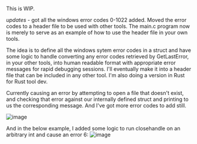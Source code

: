 This is WIP.

*updates -* got all the windows error codes 0-1022 added. Moved the error codes to a header file to be used with other tools. The main.c program now is merely to serve as an example of how to use the header file in your own tools.

The idea is to define all the windows sytem error codes in a struct and have some logic to handle converting any error codes retrieved by GetLastError, in your other tools, into human readable format with appropriate error messages for rapid debugging sessions. I'll eventually make it into a header file that can be included in any other tool. I'm also doing a version in Rust for Rust tool dev.

Currently causing an error by attempting to open a file that doesn't exist, and checking that error against our internally defined struct and printing to us the corresponding message. And I've got more error codes to add still.

![image](https://user-images.githubusercontent.com/105792760/209018867-333654c5-a922-420d-bc32-899806876a14.png)

And in the below example, I added some logic to run closehandle on an arbitrary int and cause an error 6:
![image](https://user-images.githubusercontent.com/105792760/209019565-b8cee28c-f43a-49e2-bff3-64902be99820.png)

